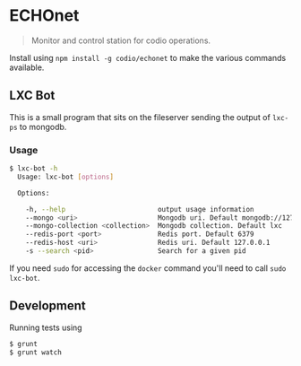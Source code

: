 # ECHOnet

> Monitor and control station for codio operations.

Install using `npm install -g codio/echonet` to make the various commands available.


## LXC Bot

This is a small program that sits on the fileserver sending the output of `lxc-ps` to mongodb.


### Usage

```bash
$ lxc-bot -h
  Usage: lxc-bot [options]

  Options:

    -h, --help                       output usage information
    --mongo <uri>                    Mongodb uri. Default mongodb://127.0.0.1:27017/echonet
    --mongo-collection <collection>  Mongodb collection. Default lxc
    --redis-port <port>              Redis port. Default 6379
    --redis-host <uri>               Redis uri. Default 127.0.0.1
    -s --search <pid>                Search for a given pid
```
If you need `sudo` for accessing the `docker` command you'll need to call `sudo lxc-bot`.


## Development

Running tests using

```bash
$ grunt
$ grunt watch
```
